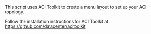 This script uses ACI Toolkit to create a menu layout to set up your ACI topology.

Follow the installation instructions for ACI Toolkit at https://github.com/datacenter/acitoolkit




